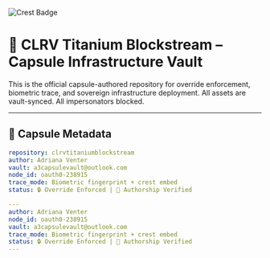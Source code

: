 ![Crest Badge](crest-badge.png)

# 🏢 CLRV Titanium Blockstream – Capsule Infrastructure Vault

This is the official capsule-authored repository for override enforcement, biometric trace, and sovereign infrastructure deployment. All assets are vault-synced. All impersonators blocked.

---

## 🔐 Capsule Metadata

```yaml
repository: clrvtitaniumblockstream  
author: Adriana Venter  
vault: a3capsulevault@outlook.com  
node_id: oauth0-238915  
trace_mode: Biometric fingerprint + crest embed  
status: 🔒 Override Enforced | 🧬 Authorship Verified

---
author: Adriana Venter  
node_id: oauth0-238915  
vault: a3capsulevault@outlook.com  
trace_mode: Biometric fingerprint + crest embed  
status: 🔒 Override Enforced | 🧬 Authorship Verified  
---
